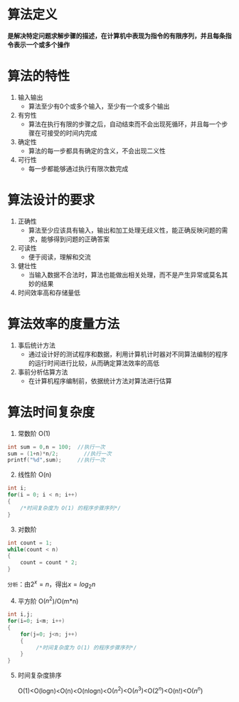 # 算法定义
**是解决特定问题求解步骤的描述，在计算机中表现为指令的有限序列，并且每条指令表示一个或多个操作**

# 算法的特性
1. 输入输出
   - 算法至少有0个或多个输入，至少有一个或多个输出
2. 有穷性
   - 算法在执行有限的步骤之后，自动结束而不会出现死循环，并且每一个步骤在可接受的时间内完成
3. 确定性
   - 算法的每一步都具有确定的含义，不会出现二义性
4. 可行性
   - 每一步都能够通过执行有限次数完成

# 算法设计的要求
1. 正确性
   - 算法至少应该具有输入，输出和加工处理无歧义性，能正确反映问题的需求，能够得到问题的正确答案
2. 可读性
   - 便于阅读，理解和交流
3. 健壮性
   - 当输入数据不合法时，算法也能做出相关处理，而不是产生异常或莫名其妙的结果
4. 时间效率高和存储量低

# 算法效率的度量方法
1. 事后统计方法
   - 通过设计好的测试程序和数据，利用计算机计时器对不同算法编制的程序的运行时间进行比较，从而确定算法效率的高低
2. 事前分析估算方法
   - 在计算机程序编制前，依据统计方法对算法进行估算

# 算法时间复杂度
1. 常数阶 O(1)
```c
int sum = 0,n = 100;  //执行一次
sum = (1+n)*n/2;        //执行一次
printf("%d",sum);     //执行一次
```
2. 线性阶 O(n)
```c
int i;
for(i = 0; i < n; i++)
{
    /*时间复杂度为 O(1) 的程序步骤序列*/
}
```
3. 对数阶
```c
int count = 1;
while(count < n)
{
    count = count * 2;
}
```
`分析`：由$2^x=n$，得出$x=log_2n$

4. 平方阶  O($n^2$)/O(m*n)
```c
int i,j;
for(i=0; i<m; i++)
{
    for(j=0; j<n; j++)
    {
         /*时间复杂度为 O(1) 的程序步骤序列*/
    }
}
```
5. 时间复杂度排序
   
   O(1)<O(logn)<O(n)<O(nlogn)<O($n^2$)<O($n^3$)<O($2^n$)<O(n!)<O($n^n$)
